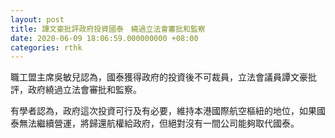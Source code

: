 ```yaml
---
layout: post
title: 譚文豪批評政府投資國泰　繞過立法會審批和監察
date: 2020-06-09 18:06:59.000000000 +08:00
categories: rthk
---
```


職工盟主席吳敏兒認為，國泰獲得政府的投資後不可裁員，立法會議員譚文豪批評，政府繞過立法會審批和監察。

有學者認為，政府這次投資可行及有必要，維持本港國際航空樞紐的地位，如果國泰無法繼續營運，將歸還航權給政府，但絕對沒有一間公司能夠取代國泰。
